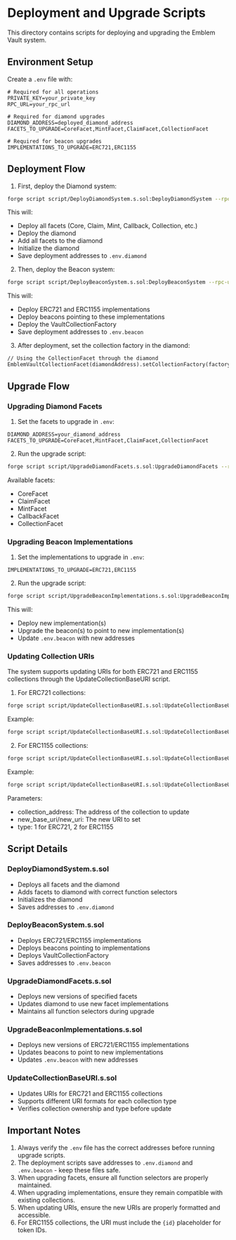 # Deployment and Upgrade Scripts

This directory contains scripts for deploying and upgrading the Emblem Vault system.

## Environment Setup

Create a `.env` file with:

```env
# Required for all operations
PRIVATE_KEY=your_private_key
RPC_URL=your_rpc_url

# Required for diamond upgrades
DIAMOND_ADDRESS=deployed_diamond_address
FACETS_TO_UPGRADE=CoreFacet,MintFacet,ClaimFacet,CollectionFacet

# Required for beacon upgrades
IMPLEMENTATIONS_TO_UPGRADE=ERC721,ERC1155
```

## Deployment Flow

1. First, deploy the Diamond system:

```bash
forge script script/DeployDiamondSystem.s.sol:DeployDiamondSystem --rpc-url $RPC_URL --broadcast
```

This will:

- Deploy all facets (Core, Claim, Mint, Callback, Collection, etc.)
- Deploy the diamond
- Add all facets to the diamond
- Initialize the diamond
- Save deployment addresses to `.env.diamond`

2. Then, deploy the Beacon system:

```bash
forge script script/DeployBeaconSystem.s.sol:DeployBeaconSystem --rpc-url $RPC_URL --broadcast
```

This will:

- Deploy ERC721 and ERC1155 implementations
- Deploy beacons pointing to these implementations
- Deploy the VaultCollectionFactory
- Save deployment addresses to `.env.beacon`

3. After deployment, set the collection factory in the diamond:

```solidity
// Using the CollectionFacet through the diamond
EmblemVaultCollectionFacet(diamondAddress).setCollectionFactory(factoryAddress);
```

## Upgrade Flow

### Upgrading Diamond Facets

1. Set the facets to upgrade in `.env`:

```env
DIAMOND_ADDRESS=your_diamond_address
FACETS_TO_UPGRADE=CoreFacet,MintFacet,ClaimFacet,CollectionFacet
```

2. Run the upgrade script:

```bash
forge script script/UpgradeDiamondFacets.s.sol:UpgradeDiamondFacets --rpc-url $RPC_URL --broadcast
```

Available facets:

- CoreFacet
- ClaimFacet
- MintFacet
- CallbackFacet
- CollectionFacet

### Upgrading Beacon Implementations

1. Set the implementations to upgrade in `.env`:

```env
IMPLEMENTATIONS_TO_UPGRADE=ERC721,ERC1155
```

2. Run the upgrade script:

```bash
forge script script/UpgradeBeaconImplementations.s.sol:UpgradeBeaconImplementations --rpc-url $RPC_URL --broadcast
```

This will:

- Deploy new implementation(s)
- Upgrade the beacon(s) to point to new implementation(s)
- Update `.env.beacon` with new addresses

### Updating Collection URIs

The system supports updating URIs for both ERC721 and ERC1155 collections through the UpdateCollectionBaseURI script.

1. For ERC721 collections:

```bash
forge script script/UpdateCollectionBaseURI.s.sol:UpdateCollectionBaseURI --rpc-url $RPC_URL --broadcast -vvvv --sig "run(address,string,uint8)" <collection_address> <new_base_uri> 1
```

Example:

```bash
forge script script/UpdateCollectionBaseURI.s.sol:UpdateCollectionBaseURI --rpc-url $RPC_URL --broadcast -vvvv --sig "run(address,string,uint8)" 0x7587d6A2e67eD18cA8279820e608894cC5c145A5 "https://api.emblem.finance/erc721/metadata/" 1
```

2. For ERC1155 collections:

```bash
forge script script/UpdateCollectionBaseURI.s.sol:UpdateCollectionBaseURI --rpc-url $RPC_URL --broadcast -vvvv --sig "run(address,string,uint8)" <collection_address> <new_uri> 2
```

Example:

```bash
forge script script/UpdateCollectionBaseURI.s.sol:UpdateCollectionBaseURI --rpc-url $RPC_URL --broadcast -vvvv --sig "run(address,string,uint8)" 0x064724D71E0B3C2bB03384d1188A2F34144a13bd "https://api.emblem.finance/erc1155/metadata/{id}.json" 2
```

Parameters:

- collection_address: The address of the collection to update
- new_base_uri/new_uri: The new URI to set
- type: 1 for ERC721, 2 for ERC1155

## Script Details

### DeployDiamondSystem.s.sol

- Deploys all facets and the diamond
- Adds facets to diamond with correct function selectors
- Initializes the diamond
- Saves addresses to `.env.diamond`

### DeployBeaconSystem.s.sol

- Deploys ERC721/ERC1155 implementations
- Deploys beacons pointing to implementations
- Deploys VaultCollectionFactory
- Saves addresses to `.env.beacon`

### UpgradeDiamondFacets.s.sol

- Deploys new versions of specified facets
- Updates diamond to use new facet implementations
- Maintains all function selectors during upgrade

### UpgradeBeaconImplementations.s.sol

- Deploys new versions of ERC721/ERC1155 implementations
- Updates beacons to point to new implementations
- Updates `.env.beacon` with new addresses

### UpdateCollectionBaseURI.s.sol

- Updates URIs for ERC721 and ERC1155 collections
- Supports different URI formats for each collection type
- Verifies collection ownership and type before update

## Important Notes

1. Always verify the `.env` file has the correct addresses before running upgrade scripts.
2. The deployment scripts save addresses to `.env.diamond` and `.env.beacon` - keep these files safe.
3. When upgrading facets, ensure all function selectors are properly maintained.
4. When upgrading implementations, ensure they remain compatible with existing collections.
5. When updating URIs, ensure the new URIs are properly formatted and accessible.
6. For ERC1155 collections, the URI must include the `{id}` placeholder for token IDs.
